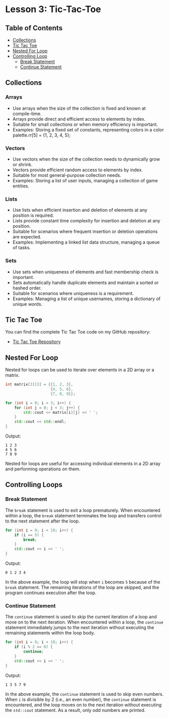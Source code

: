 # Lesson 3: Tic-Tac-Toe

## Table of Contents
- [Collections](#collections)
- [Tic Tac Toe](#tic-tac-toe)
- [Nested For Loop](#nested-for-loop)
- [Controlling Loop](#controlling-loops)
    - [Break Statement](#break-statement)
    - [Continue Statement](#continue-statement)

## Collections

### Arrays
- Use arrays when the size of the collection is fixed and known at compile-time.
- Arrays provide direct and efficient access to elements by index.
- Suitable for small collections or when memory efficiency is important.
- Examples: Storing a fixed set of constants, representing colors in a color palette.rr[5] = {1, 2, 3, 4, 5};

### Vectors
- Use vectors when the size of the collection needs to dynamically grow or shrink.
- Vectors provide efficient random access to elements by index.
- Suitable for most general-purpose collection needs.
- Examples: Storing a list of user inputs, managing a collection of game entities.

### Lists
- Use lists when efficient insertion and deletion of elements at any position is required.
- Lists provide constant time complexity for insertion and deletion at any position.
- Suitable for scenarios where frequent insertion or deletion operations are expected.
- Examples: Implementing a linked list data structure, managing a queue of tasks.

### Sets
- Use sets when uniqueness of elements and fast membership check is important.
- Sets automatically handle duplicate elements and maintain a sorted or hashed order.
- Suitable for scenarios where uniqueness is a requirement.
- Examples: Managing a list of unique usernames, storing a dictionary of unique words.

## Tic Tac Toe

You can find the complete Tic Tac Toe code on my GitHub repository:

- [Tic Tac Toe Repository](https://github.com/harry251/firstcompsci/blob/main/lesson3/tic.cpp)

## Nested For Loop

Nested for loops can be used to iterate over elements in a 2D array or a matrix.

```cpp
int matrix[3][3] = {{1, 2, 3},
                    {4, 5, 6},
                    {7, 8, 9}};

for (int i = 0; i < 3; i++) {
    for (int j = 0; j < 3; j++) {
        std::cout << matrix[i][j] << ' ';
    }
    std::cout << std::endl;
}
```

Output: 

```
1 2 3 
4 5 6 
7 8 9 
```

Nested for loops are useful for accessing individual elements in a 2D array and performing operations on them.

## Controlling Loops

### Break Statement
The `break` statement is used to exit a loop prematurely. When encountered within a loop, the `break` statement terminates the loop and transfers control to the next statement after the loop.

```cpp
for (int i = 0; i < 10; i++) {
    if (i == 5) {
        break;
    }
    std::cout << i << ' ';
}
```

Output:

```
0 1 2 3 4
```

In the above example, the loop will stop when `i` becomes `5` because of the `break` statement. The remaining iterations of the loop are skipped, and the program continues execution after the loop.

### Continue Statement

The `continue` statement is used to skip the current iteration of a loop and move on to the next iteration. When encountered within a loop, the `continue` statement immediately jumps to the next iteration without executing the remaining statements within the loop body.

```cpp
for (int i = 0; i < 10; i++) {
    if (i % 2 == 0) {
        continue;
    }
    std::cout << i << ' ';
}
```

Output:

```
1 3 5 7 9
```

In the above example, the `continue` statement is used to skip even numbers. When `i` is divisible by 2 (i.e., an even number), the `continue` statement is encountered, and the loop moves on to the next iteration without executing the `std::cout` statement. As a result, only odd numbers are printed.